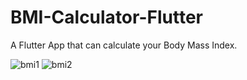 # BMI-Calculator-Flutter
A Flutter App that can calculate your Body Mass Index.

![bmi1](https://user-images.githubusercontent.com/59783150/82178879-a92bca80-990f-11ea-9cbc-59f25502d3f7.png)
![bmi2](https://user-images.githubusercontent.com/59783150/82178904-b5b02300-990f-11ea-91f2-bdeb38565b57.png)
